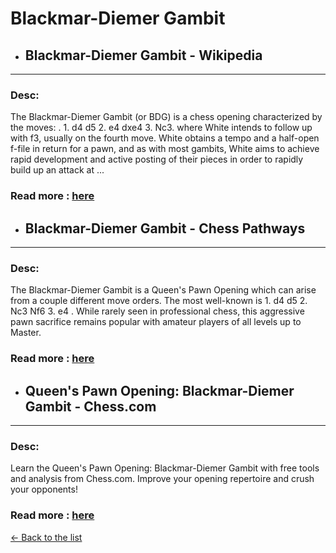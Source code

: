 # Blackmar-Diemer Gambit
- ## **Blackmar-Diemer Gambit - Wikipedia** 

---
### Desc: 
 The Blackmar-Diemer Gambit (or BDG) is a chess opening characterized by the moves: . 1. d4 d5 2. e4 dxe4 3. Nc3. where White intends to follow up with f3, usually on the fourth move. White obtains a tempo and a half-open f-file in return for a pawn, and as with most gambits, White aims to achieve rapid development and active posting of their pieces in order to rapidly build up an attack at ... 
### Read more : [here](https://en.wikipedia.org/wiki/Blackmar–Diemer_Gambit) 
- ## **Blackmar-Diemer Gambit - Chess Pathways** 

---
### Desc: 
 The Blackmar-Diemer Gambit is a Queen's Pawn Opening which can arise from a couple different move orders. The most well-known is 1. d4 d5 2. Nc3 Nf6 3. e4 . While rarely seen in professional chess, this aggressive pawn sacrifice remains popular with amateur players of all levels up to Master. 
### Read more : [here](https://chesspathways.com/chess-openings/queens-pawn-opening/blackmar-diemer-gambit/) 
- ## **Queen's Pawn Opening: Blackmar-Diemer Gambit - Chess.com** 

---
### Desc: 
 Learn the Queen's Pawn Opening: Blackmar-Diemer Gambit with free tools and analysis from Chess.com. Improve your opening repertoire and crush your opponents! 
### Read more : [here](https://www.chess.com/openings/Queens-Pawn-Opening-Blackmar-Diemer-Gambit) 


[← Back to the list](../chess-openings.md)